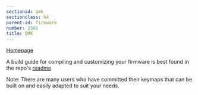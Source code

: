 ```yaml
---
sectionid: qmk
sectionclass: h4
parent-id: firmware
number: 2301
title: QMK
---
```

[Homepage](http://qmk.fm/keyboards/ergodox/)

A build guide for compiling and customizing your firmware is best found in the repo's [readme](https://github.com/jackhumbert/qmk_firmware)

Note: There are many users who have committed their keymaps that can be built on and easily adapted to suit your needs.

